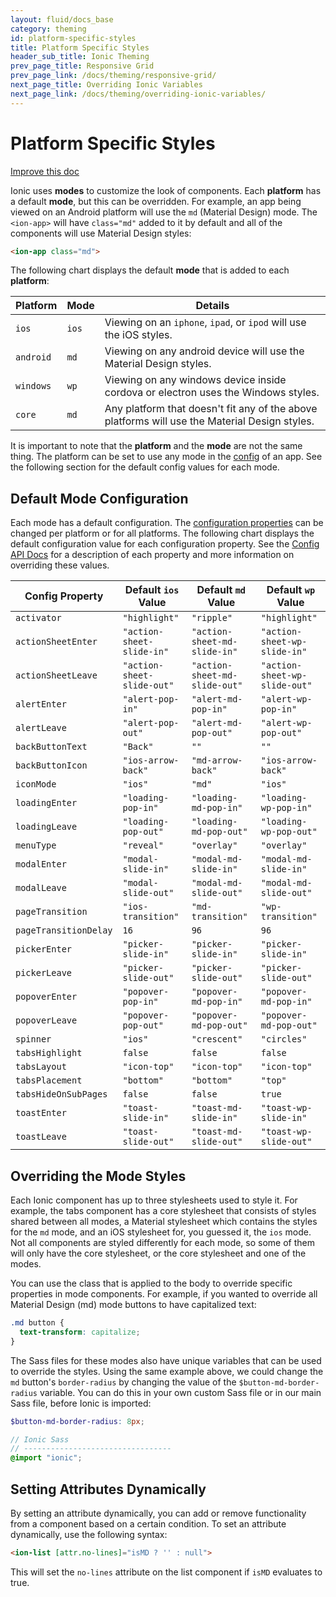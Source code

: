 ```yaml
---
layout: fluid/docs_base
category: theming
id: platform-specific-styles
title: Platform Specific Styles
header_sub_title: Ionic Theming
prev_page_title: Responsive Grid
prev_page_link: /docs/theming/responsive-grid/
next_page_title: Overriding Ionic Variables
next_page_link: /docs/theming/overriding-ionic-variables/
---
```


<h1 class="title">Platform Specific Styles</h1>
<a class="improve-v2-docs" href='https://github.com/driftyco/ionic-site/edit/master/content/docs/theming/platform-specific-styles/index.md'>
  Improve this doc
</a>


Ionic uses **modes** to customize the look of components. Each **platform** has a default **mode**, but this can be overridden. For example, an app being viewed on an Android platform will use the `md` (Material Design) mode. The `<ion-app>` will have `class="md"` added to it by default and all of the components will use Material Design styles:

```html
<ion-app class="md">
```

The following chart displays the default **mode** that is added to each **platform**:

| Platform        | Mode       | Details                                                                                        |
|-----------------|------------|------------------------------------------------------------------------------------------------|
| `ios`           | `ios`      | Viewing on an `iphone`, `ipad`, or `ipod` will use the iOS styles.                             |
| `android`       | `md`       | Viewing on any android device will use the Material Design styles.                             |
| `windows`       | `wp`       | Viewing on any windows device inside cordova or electron uses the Windows styles.              |
| `core`          | `md`       | Any platform that doesn't fit any of the above platforms will use the Material Design styles.  |


It is important to note that the **platform** and the **mode** are not the same thing. The platform can be set to use any mode in the [config](../../api/config/Config) of an app. See the following section for the default config values for each mode.

## Default Mode Configuration

Each mode has a default configuration. The [configuration properties](../../api/config/Config) can be changed per platform or for all platforms. The following chart displays the default configuration value for each configuration property. See the [Config API Docs](../../api/config/Config) for a description of each property and more information on overriding these values.

| Config Property       | Default `ios` Value        | Default `md` Value            | Default `wp` Value            |
|-----------------------|----------------------------|-------------------------------|-------------------------------|
| `activator`           | `"highlight"`              | `"ripple"`                    | `"highlight"`                 |
| `actionSheetEnter`    | `"action-sheet-slide-in"`  | `"action-sheet-md-slide-in"`  | `"action-sheet-wp-slide-in"`  |
| `actionSheetLeave`    | `"action-sheet-slide-out"` | `"action-sheet-md-slide-out"` | `"action-sheet-wp-slide-out"` |
| `alertEnter`          | `"alert-pop-in"`           | `"alert-md-pop-in"`           | `"alert-wp-pop-in"`           |
| `alertLeave`          | `"alert-pop-out"`          | `"alert-md-pop-out"`          | `"alert-wp-pop-out"`          |
| `backButtonText`      | `"Back"`                   | `""`                          | `""`                          |
| `backButtonIcon`      | `"ios-arrow-back"`         | `"md-arrow-back"`             | `"ios-arrow-back"`            |
| `iconMode`            | `"ios"`                    | `"md"`                        | `"ios"`                       |
| `loadingEnter`        | `"loading-pop-in"`         | `"loading-md-pop-in"`         | `"loading-wp-pop-in"`         |
| `loadingLeave`        | `"loading-pop-out"`        | `"loading-md-pop-out"`        | `"loading-wp-pop-out"`        |
| `menuType`            | `"reveal"`                 | `"overlay"`                   | `"overlay"`                   |
| `modalEnter`          | `"modal-slide-in"`         | `"modal-md-slide-in"`         | `"modal-md-slide-in"`         |
| `modalLeave`          | `"modal-slide-out"`        | `"modal-md-slide-out"`        | `"modal-md-slide-out"`        |
| `pageTransition`      | `"ios-transition"`         | `"md-transition"`             | `"wp-transition"`             |
| `pageTransitionDelay` | `16`                       | `96`                          | `96`                          |
| `pickerEnter`         | `"picker-slide-in"`        | `"picker-slide-in"`           | `"picker-slide-in"`           |
| `pickerLeave`         | `"picker-slide-out"`       | `"picker-slide-out"`          | `"picker-slide-out"`          |
| `popoverEnter`        | `"popover-pop-in"`         | `"popover-md-pop-in"`         | `"popover-md-pop-in"`         |
| `popoverLeave`        | `"popover-pop-out"`        | `"popover-md-pop-out"`        | `"popover-md-pop-out"`        |
| `spinner`             | `"ios"`                    | `"crescent"`                  | `"circles"`                   |
| `tabsHighlight`       | `false`                    | `false`                       | `false`                       |
| `tabsLayout`          | `"icon-top"`               | `"icon-top"`                  | `"icon-top"`                  |
| `tabsPlacement`       | `"bottom"`                 | `"bottom"`                    | `"top"`                       |
| `tabsHideOnSubPages`  | `false`                    | `false`                       | `true`                        |
| `toastEnter`          | `"toast-slide-in"`         | `"toast-md-slide-in"`         | `"toast-wp-slide-in"`         |
| `toastLeave`          | `"toast-slide-out"`        | `"toast-md-slide-out"`        | `"toast-wp-slide-out"`        |


## Overriding the Mode Styles

Each Ionic component has up to three stylesheets used to style it. For example, the tabs component has a core stylesheet that consists of styles shared between all modes, a Material stylesheet which contains the styles for the `md` mode, and an iOS stylesheet for, you guessed it, the `ios` mode. Not all components are styled differently for each mode, so some of them will only have the core stylesheet, or the core stylesheet and one of the modes.

You can use the class that is applied to the body to override specific properties in mode components. For example, if you wanted to override all Material Design (md) mode buttons to have capitalized text:

```scss
.md button {
  text-transform: capitalize;
}
```

The Sass files for these modes also have unique variables that can be used to override the styles. Using the same example above, we could change the `md` button's `border-radius` by changing the value of the `$button-md-border-radius` variable. You can do this in your own custom Sass file or in our main Sass file, before Ionic is imported:

```scss
$button-md-border-radius: 8px;

// Ionic Sass
// ---------------------------------
@import "ionic";
```

## Setting Attributes Dynamically

By setting an attribute dynamically, you can add or remove functionality from a component based on a certain condition. To set an attribute dynamically, use the following syntax:

```html
<ion-list [attr.no-lines]="isMD ? '' : null">
```

This will set the `no-lines` attribute on the list component if `isMD` evaluates to true.
